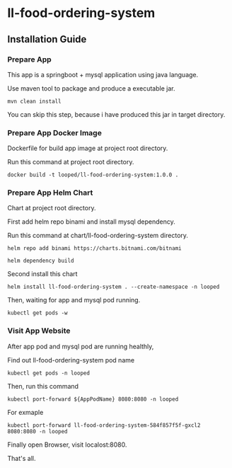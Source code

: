 # ll-food-ordering-system

## Installation Guide

### Prepare App 
This app is a springboot + mysql application using java language.

Use maven tool to package and produce a executable jar.

```aidl
mvn clean install
```

You can skip this step, because i have produced this jar in target directory.

### Prepare App Docker Image
Dockerfile for build app image at project root directory.

Run this command at project root directory.

```aidl
docker build -t looped/ll-food-ordering-system:1.0.0 .
```

### Prepare App Helm Chart

Chart at project root directory.

First add helm repo binami and install mysql dependency.

Run this command at chart/ll-food-ordering-system directory.
```aidl
helm repo add binami https://charts.bitnami.com/bitnami

helm dependency build
```

Second install this chart

```aidl
helm install ll-food-ordering-system . --create-namespace -n looped
```

Then, waiting for app and mysql pod running. 
```aidl
kubectl get pods -w
```

### Visit App Website

After app pod and mysql pod are running healthly,

Find out ll-food-ordering-system pod name 
```aidl
kubectl get pods -n looped
```

Then, run this command
```aidl
kubectl port-forward ${AppPodName} 8080:8080 -n looped
```
For exmaple 
```aidl
kubectl port-forward ll-food-ordering-system-584f857f5f-gxcl2 8080:8080 -n looped
```

Finally open Browser, visit localost:8080. 

That's all.